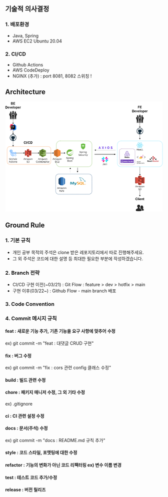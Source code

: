 ## 기술적 의사결정

### 1. 배포환경
 - Java, Spring
 - AWS EC2 Ubuntu 20.04
 
### 2. CI/CD
 
 - Github Actions
 - AWS CodeDeploy
 - NGINX (추가) : port 8081, 8082 스위칭 !

## Architecture

![football-architecture.drawio.png](football-architecture.drawio.png)

## Ground Rule

### 1. 기본 규칙

 - 개인 공부 목적의 주석은 clone 받은 레포지토리에서 따로 진행해주세요.
 - 그 외 주석은 코드에 대한 설명 등 최대한 필요한 부분에 작성하겠습니다.

### 2. Branch 전략

 - CI/CD 구현 이전(~03/21) : Git Flow : feature > dev > hotfix > main
 - 구현 이후(03/22~) : Github Flow - main branch 배포

### 3. Code Convention

### 4. Commit 메시지 규칙
#### feat : 새로운 기능 추가, 기존 기능을 요구 사항에 맞추어 수정
ex) git commit -m "feat : 대댓글 CRUD 구현"
#### fix : 버그 수정
ex) git commit -m "fix : cors 관련 config 클래스 수정"
#### build : 빌드 관련 수정

#### chore : 패키지 매니저 수정, 그 외 기타 수정 
ex) .gitignore 

#### ci : CI 관련 설정 수정

#### docs : 문서(주석) 수정
ex) git commit -m "docs : README.md 규칙 추가" 
#### style : 코드 스타일, 포맷팅에 대한 수정

#### refactor : 기능의 변화가 아닌 코드 리팩터링 ex) 변수 이름 변경

#### test : 테스트 코드 추가/수정

#### release : 버전 릴리즈
